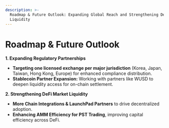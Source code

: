 ```yaml
---
description: >-
  Roadmap & Future Outlook: Expanding Global Reach and Strengthening DeFi
  Liquidity
---
```


# Roadmap & Future Outlook

**1. Expanding Regulatory Partnerships**

* **Targeting one licensed exchange per major jurisdiction** (Korea, Japan, Taiwan, Hong Kong, Europe) for enhanced compliance distribution.
* **Stablecoin Partner Expansion:** Working with partners like WUSD to deepen liquidity access for on-chain settlement.

**2. Strengthening DeFi Market Liquidity**

* **More Chain Integrations & LaunchPad Partners** to drive decentralized adoption.
* **Enhancing AMM Efficiency for PST Trading**, improving capital efficiency across DeFi.
